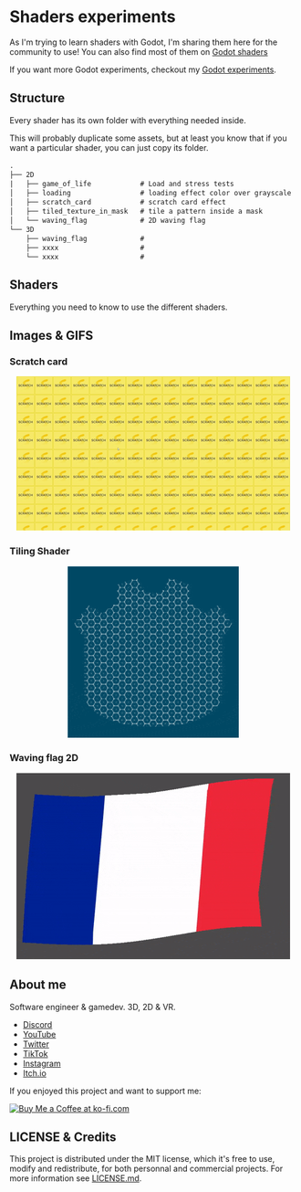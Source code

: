 # Shaders experiments

<!-- 
<p align="center">
  <img src="godot_experiments_social_preview.jpg" width="720">
</p>
-->

As I'm trying to learn shaders with Godot, I'm sharing them here for the community to use! You can also find most of them on [Godot shaders](https://godotshaders.com/author/mreliptik/)

If you want more Godot experiments, checkout my [Godot experiments](https://github.com/MrEliptik/godot_experiments).

## Structure

Every shader has its own folder with everything needed inside. 

This will probably duplicate some assets, but at least you know that if you want a particular shader, you can just copy its folder.

    .
    ├── 2D
    |   ├── game_of_life            # Load and stress tests
    │   ├── loading                 # loading effect color over grayscale
    │   ├── scratch_card            # scratch card effect
    │   ├── tiled_texture_in_mask   # tile a pattern inside a mask
    │   └── waving_flag             # 2D waving flag
    └── 3D                    
        ├── waving_flag             # 
        ├── xxxx                    # 
        └── xxxx                    #

## Shaders

Everything you need to know to use the different shaders.

## Images & GIFS

### Scratch card
<p align="center">
  <img src="videos_gifs/scratch_card.gif">
</p>

### Tiling Shader
<p align="center">
  <img src="videos_gifs/tiling_shader.gif">
</p>

### Waving flag 2D
<p align="center">
  <img src="videos_gifs/waving_flag_2D.gif">
</p>

## About me

Software engineer & gamedev. 3D, 2D & VR. 

- [Discord](https://discord.gg/83nFRPTP6t)
- [YouTube](https://www.youtube.com/channel/UCANaLfiFwsHttGv6qGvSEIw)
- [Twitter](https://twitter.com/mreliptik_)
- [TikTok](https://www.tiktok.com/@mreliptik)
- [Instagram](https://www.instagram.com/_mreliptik)
- [Itch.io](https://mreliptik.itch.io/)

If you enjoyed this project and want to support me:

<a href='https://ko-fi.com/H2H23ODS7' target='_blank'><img height='36' style='border:0px;height:36px;' src='https://cdn.ko-fi.com/cdn/kofi1.png?v=3' border='0' alt='Buy Me a Coffee at ko-fi.com' /></a>

## LICENSE & Credits

This project is distributed under the MIT license, which it's free to use, modify and redistribute, for both personnal and commercial projects. For more information see [LICENSE.md](https://github.com/MrEliptik/shaders_experiments/blob/master/LICENSE).
